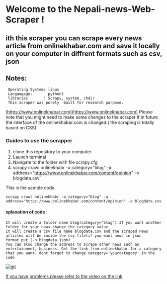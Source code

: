 # Welcome to the Nepali-news-Web-Scraper !

## ith this scraper you can scrape every news article from onlinekhabar.com and save it locally on your computer in diffrent formats such as csv, json

## Notes:
     Operating System: linux
     Langaugage:       python3
     libraries       : Scrapy, system, chdir   
     This scraper was purely  built for research purpose. 
[https://www.onlinekhabar.com](https://www.onlinekhabar.com)
     Please note that you might need to make some changes to the scraper if in future the interface of the onlinekhabar.com is changed.( the scraping is totally based on CSS)

### Guides to use the scrapper
 1. clone this repository to your computer
 2. Launch terminal
 3. Navigate to the folder with file scrapy.cfg
 4. scrapy crawl onlinekhabr -a category="blog" -a address="https://www.onlinekhabar.com/content/opinion" -o blogdata.csv`

 This is the sample code

 `scrapy crawl onlinekhabr -a category="blog" -a address="https://www.onlinekhabar.com/content/opinion" -o blogdata.csv`

 #### xplanation of code :  
    It will create a folder name blog(category="blog").If you want another folder for your news change the category value
    It will create a csv file name blogdata.csv and the scraped news articles will be inside the csv file(if you want news in json        format put (-o blogdata.json)
    You can also change the address to scrape other news such as entertainment, business. Get the link from onlinekhabar for a category that you want. dont forget to change category='yourcategory' in the code


<a href="https://ibb.co/kMd7HG"><img src="https://preview.ibb.co/eJzsjw/git.png" alt="git" border="0" /></a>



[If you have problems please refer to the video on the link](https://www.youtube.com/watch?v=cBASLM-VOFg)

